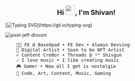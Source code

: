 <h2 align="center">Hi <img src="https://raw.githubusercontent.com/MartinHeinz/MartinHeinz/master/wave.gif" width="30px">, I'm Shivan! </h2> 

[![Typing SVG](https://readme-typing-svg.demolab.com?font=Merienda&size=35&duration=3500&pause=700&color=f75c7e&center=true&vCenter=true&height=75&width=1300px&lines=Hello+There+!;Welcome+To+My+Profile+!;)](https://git.io/typing-svg)

![pixel-jeff-divoom](https://github.com/ShivgunGaming/ShivgunGaming/assets/102505925/5032d450-7ae7-496a-acff-73ff389b8dbb)

<pre>
    👨‍💻 FE @ Basedpad • FE Dev • Always Devving
    🎨 Digital Artist • Soon to be NFT Artist
    ✍️ Content Cre8or • Threads @ ᵍᵐ Shivgun
    🎶 I love music • I like creating music
    🎮 Gamer • Now all I get is nostalgia
    🥰 Code, Art, Content, Music, Gaming
</pre>
